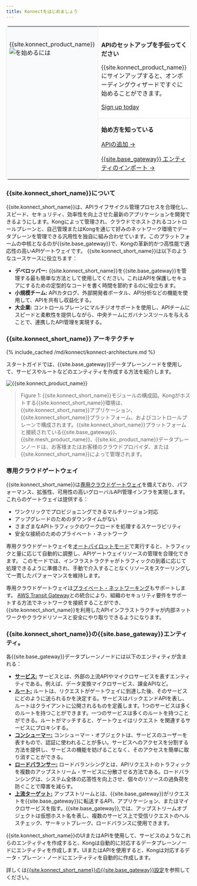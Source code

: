 ```yaml
---
title: Konnectをはじめましょう
---
```


<table style="border:1px solid #e0e4ea;border-radius:6px">
  <tr style="background-color:#fff;border:none">
    <td rowspan="3" style="border-right:1px solid #e0e4ea;vertical-align:top;border-bottom:none;background-color:#F9FAFB">
        <br>
        <p style="font-size:16px;">{{site.konnect_product_name}}<img style="min-height:18px" src="/assets/images/logos/kong-konnect-logo.svg" alt="を始めるには" class="no-image-expand" /> </p>
    </td>
  </tr>
    <tr style="background-color:#fff;border:none">
    <td style="border-bottom:1px solid #e0e4ea;">
        <br>
        <p><b>APIのセットアップを手伝ってください</b></p>
        <p>{{site.konnect_product_name}}にサインアップすると、オンボーディングウィザードですぐに始めることができます。</p>
        <p><a href="https://konghq.com/products/kong-konnect/register?utm_medium=referral&utm_source=docs">Sign up today</a></p>
    </td>
</tr>
  <tr style="background-color:#fff;border:none">
    <td style="border-bottom:none">
        <p><b>始め方を知っている</b></p>
        <p><a href="/konnect/getting-started/add-api/"><i class="fas fa-plus"></i> APIの追加 &rarr;</a></p>
        <p><a href="/konnect/getting-started/migration/"><i class="fas fa-file-import"></i> {{site.base_gateway}} エンティティのインポート &rarr;</a></p>
    </td>
  </tr>
</table>

### {{site.konnect_short_name}}について

{{site.konnect_short_name}}は、APIライフサイクル管理プロセスを合理化し、スピード、セキュリティ、効率性を向上させた最新のアプリケーションを開発できるようにします。Kongによって管理され、クラウドでホストされるコントロールプレーンと、自己管理またはKongを通じて好みのネットワーク環境でデータプレーンを管理できる汎用性を独自に組み合わせています。このプラットフォームの中核となるのが{{site.base_gateway}}で、Kongの革新的かつ高性能で適応性の高いAPIゲートウェイです。
{{site.konnect_short_name}}は以下のようなユースケースに役立ちます：

* **デベロッパー:** {{site.konnect_short_name}}を{{site.base_gateway}}を管理する最も簡単な方法として使用してください。これはAPIを保護しセキュアにするための定型的なコードを書く時間を節約するのに役立ちます。
* **小規模チーム:** APIカタログ、外部開発者ポータル、API分析などの機能を使用して、APIを共有し収益化する。
* **大企業:** コントロールプレーンにマルチジオサポートを使用し、APIチームにスピードと柔軟性を提供しながら、中央チームにガバナンスツールを与えることで、連携したAPI管理を実現する。

### {{site.konnect_short_name}} アーキテクチャ

{% include_cached /md/konnect/konnect-architecture.md %}

スタートガイドでは、{{site.base_gateway}}データプレーンノードを使用して、サービスやルートなどのエンティティを作成する方法を紹介します。

![{{site.konnect_product_name}}](/assets/images/products/konnect/konnect-intro.png)

> Figure 1: {{site.konnect_short_name}}モジュールの構成図。Kongがホストする{{site.konnect_short_name}}環境は、{{site.konnect_short_name}}アプリケーション、{{site.konnect_short_name}}プラットフォーム、およびコントロールプレーンで構成されます。{{site.konnect_short_name}}プラットフォームと接続されている{{site.base_gateway}}、{{site.mesh_product_name}}、{{site.kic_product_name}}データプレーンノードは、お客様またはお客様のクラウドプロバイダ、または{{site.konnect_short_name}}によって管理されます。

### 専用クラウドゲートウェイ

{{site.konnect_short_name}}は[専用クラウドゲートウェイ](/konnect/gateway-manager/dedicated-cloud-gateways/)を備えており、パフォーマンス、拡張性、可用性の高いグローバルAPI管理インフラを実現します。
これらのゲートウェイは提供する：
* ワンクリックでプロビジョニングできるマルチリージョン対応
* アップグレードのためのダウンタイムがない
* さまざまなAPIトラフィックのワークロードを処理するスケーラビリティ
* 安全な接続のためのプライベート・ネットワーク

専用クラウドゲートウェイを[オートパイロットモード](/konnect/gateway-manager/dedicated-cloud-gateways/#autopilot-mode)で実行すると、トラフィックと量に応じて自動的に調整し、APIゲートウェイリソースの管理を合理化できます。
このモードでは、インフラストラクチャがトラフィックの到着に応じて処理できるように準備され、手動で介入することなくリソースをスケーリングして一貫したパフォーマンスを維持します。

専用クラウドゲートウェイは[プライベート・ネットワーキング](/konnect/gateway-manager/dedicated-cloud-gateways/transit-gateways)もサポートします。 
[AWS Transit Gateway](https://aws.amazon.com/transit-gateway/)との統合により、組織のセキュリティ要件をサポートする方法でネットワークを接続することができ、{{site.konnect_short_name}}を利用したAPIインフラストラクチャが内部ネットワークやクラウドリソースと安全にやり取りできるようになります。


### {{site.konnect_short_name}}の{{site.base_gateway}}エンティティ。

各{{site.base_gateway}}データプレーンノードには以下のエンティティが含まれる：

* [**サービス:**](/gateway/latest/key-concepts/services/) サービスとは、外部の上流APIやマイクロサービスを表すエンティティである。例えば、データ変換マイクロサービス、課金APIなど。
* [**ルート:**](/gateway/latest/key-concepts/routes/) ルートは、リクエストがゲートウェイに到達した後、そのサービスにどのように送られるかを決定する。サービスはバックエンドAPIを表し、ルートはクライアントに公開されるものを定義します。1つのサービスは多くのルートを持つことができます。一つのサービスは多くのルートを持つことができる。ルートがマッチすると、ゲートウェイはリクエスト を関連するサービスにプロキシする。
* [**コンシューマー:**](/gateway/latest/kong-enterprise/consumer-groups/) コンシューマー・オブジェクトは、サービスのユーザーを表すもので、認証に使われることが多い。サービスへのアクセスを分割する方法を提供し、サービスの機能を妨げることなく、そのアクセスを簡単に取り消すことができる。
* [**ロードバランサー:**](/gateway/latest/get-started/load-balancing/) ロードバランシングとは、APIリクエストのトラフィックを複数のアップストリーム・サービスに分散させる方法である。ロードバランシングは、システム全体の応答性を向上させ、個々のリソースの過負荷を防ぐことで障害を減らす。
* [**上流ターゲット:**](/gateway/latest/key-concepts/upstreams/) アップストリームとは、{{site.base_gateway}}がリクエストを{{site.base_gateway}}に転送するAPI、アプリケーション、またはマイクロサービスを指す。{{site.base_gateway}},では、アップストリームオブジェクトは仮想ホスト名を表し、複数のサービス上で受信リクエストのヘルスチェック、サーキットブレーク、ロードバランスに使用できます。

{{site.konnect_short_name}}のUIまたはAPIを使用して、サービスのようなこれらのエンティティを作成すると、Kongは自動的に対応するデータプレーンノードにエンティティを作成します。UIまたはAPIを使用すると、Kongは対応するデータ・プレーン・ノードにエンティティを自動的に作成します。

詳しくは[{{site.konnect_short_name}}の{{site.base_gateway}}設定](/konnect/gateway-manager/configuration/)を参照してください。